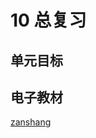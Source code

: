 # 10 总复习

## 单元目标


## 电子教材

<Ebook grade="xxsx2b" :pages="113" :paged="119" ></Ebook>

[zanshang](../res/zanshang.md ':include')